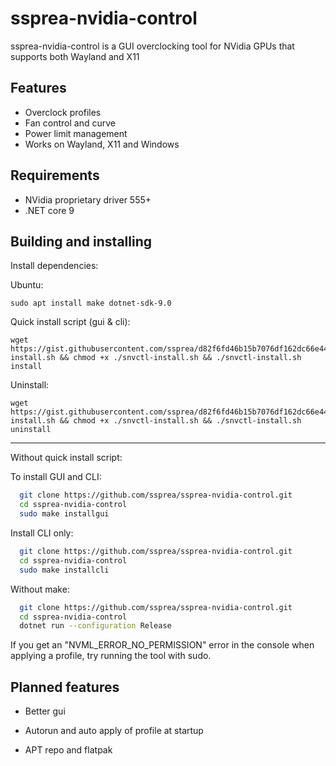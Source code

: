 
# ssprea-nvidia-control


ssprea-nvidia-control is a GUI overclocking tool for NVidia GPUs that supports both Wayland and X11


## Features

- Overclock profiles
- Fan control and curve
- Power limit management
- Works on Wayland, X11 and Windows


## Requirements

- NVidia proprietary driver 555+
- .NET core 9

## Building and installing

Install dependencies:


Ubuntu:
```
sudo apt install make dotnet-sdk-9.0
```


Quick install script (gui & cli):

```
wget https://gist.githubusercontent.com/ssprea/d82f6fd46b15b7076df162dc66e44204/raw/2278c05805d57e33e036ffa9011ad564900cd50f/snvctl-install.sh && chmod +x ./snvctl-install.sh && ./snvctl-install.sh install
```

Uninstall: 


```
wget https://gist.githubusercontent.com/ssprea/d82f6fd46b15b7076df162dc66e44204/raw/2278c05805d57e33e036ffa9011ad564900cd50f/snvctl-install.sh && chmod +x ./snvctl-install.sh && ./snvctl-install.sh uninstall
```

--------------------------

Without quick install script:

To install GUI and CLI:
```bash
  git clone https://github.com/ssprea/ssprea-nvidia-control.git
  cd ssprea-nvidia-control
  sudo make installgui
```

Install CLI only:
```bash
  git clone https://github.com/ssprea/ssprea-nvidia-control.git
  cd ssprea-nvidia-control
  sudo make installcli
```


Without make:

```bash
  git clone https://github.com/ssprea/ssprea-nvidia-control.git
  cd ssprea-nvidia-control
  dotnet run --configuration Release
```



If you get an "NVML_ERROR_NO_PERMISSION" error in the console when applying a profile, try running the tool with sudo.


## Planned features

- Better gui

- Autorun and auto apply of profile at startup

- APT repo and flatpak 
